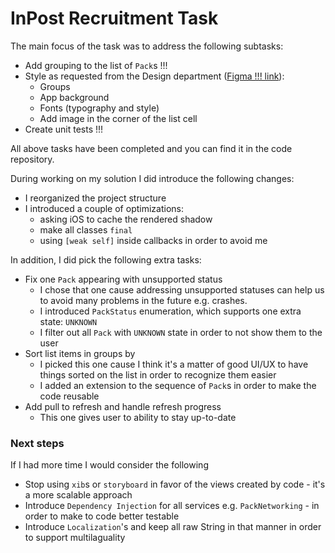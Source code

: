 # InPost Recruitment Task

The main focus of the task was to address the following subtasks:

- Add grouping to the list of `Pack`s !!!
- Style as requested from the Design department ([Figma !!! link](https://www.figma.com/file/MzPR3whRl6KB1fFnkyM6Or/recruitment-task?node-id=0%3A1)):
    - Groups
    - App background
    - Fonts (typography and style)
    - Add image in the corner of the list cell
- Create unit tests !!!

All above tasks have been completed and you can find it in the code repository. 

During working on my solution I did introduce the following changes: 
- I reorganized the project structure
- I introduced a couple of optimizations: 
    - asking iOS to cache the rendered shadow
    - make all classes `final`
    - using `[weak self]` inside callbacks in order to avoid me


In addition, I did pick the following extra tasks:
- Fix one `Pack` appearing with unsupported status
    - I chose that one cause addressing unsupported statuses can help us to avoid many problems in the future e.g. crashes. 
    - I introduced `PackStatus` enumeration, which supports one extra state: `UNKNOWN`
    - I filter out all `Pack` with `UNKNOWN` state in order to not show them to the user
- Sort list items in groups by
    - I picked this one cause I think it's a matter of good UI/UX to have things sorted on the list in order to recognize them easier
    - I added an extension to the sequence of `Pack`s in order to make the code reusable
- Add pull to refresh and handle refresh progress 
    - This one gives user to ability to stay up-to-date

### Next steps

If I had more time I would consider the following
-  Stop using `xib`s or `storyboard` in favor of the views created by code - it's a more scalable approach
- Introduce `Dependency Injection` for all services e.g. `PackNetworking` - in order to make to code better testable
- Introduce `Localization`'s and keep all raw String in that manner in order to support multilaguality
